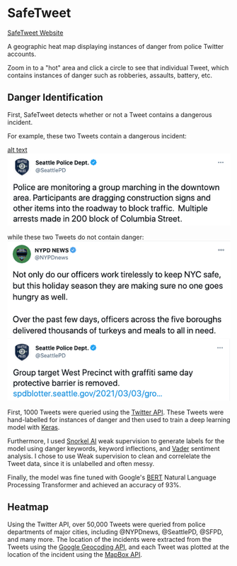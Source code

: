 # SafeTweet
[SafeTweet Website](https://safteyai.web.app/)

A geographic heat map displaying instances of danger from police Twitter accounts.

Zoom in to a "hot" area and click a circle to see that individual Tweet, which contains instances of danger such as robberies, assaults, battery, etc.

## Danger Identification
First, SafeTweet detects whether or not a Tweet contains a dangerous incident.

For example, these two Tweets contain a dangerous incident:

[alt text](Danger_Identification/Pictures/danger_robbery.png)![alt text](Danger_Identification/Pictures/danger_march.png) 

while these two Tweets do not contain danger:
![alt text](Danger_Identification/Pictures/no_danger_turkeys.png)![alt text](Danger_Identification/Pictures/no_danger_graffiti.png) 

First, 1000 Tweets were queried using the [Twitter API](https://developer.twitter.com/en/docs). These Tweets were hand-labelled for instances of danger and then used to train a deep learning model with [Keras](https://keras.io/).

Furthermore, I used [Snorkel AI](https://www.snorkel.org/) weak supervision to generate labels for the model using danger keywords, keyword inflections, and [Vader](https://pypi.org/project/vaderSentiment/) sentiment analysis. 
I chose to use Weak supervision to clean and correlelate the Tweet data, since it is unlabelled and often messy. 

Finally, the model was fine tuned with Google's [BERT](https://github.com/google-research/bert) Natural Language Processing Transformer and achieved an accuracy of 93%.

## Heatmap
Using the Twitter API, over 50,000 Tweets were queried from police departments of major cities, including @NYPDnews, @SeattlePD, @SFPD, and many more. The location of the incidents were extracted from the Tweets using the [Google Geocoding API](https://developers.google.com/maps/documentation/geocoding/overview), and each Tweet was plotted at the location of the incident using the [MapBox API](https://docs.mapbox.com/mapbox-gl-js/example/heatmap-layer/).
